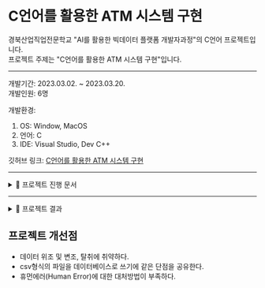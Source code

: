 # C언어를 활용한 ATM 시스템 구현

경북산업직업전문학교 "AI를 활용한 빅데이터 플랫폼 개발자과정"의 C언어 프로젝트입니다.  
프로젝트 주제는 "C언어를 활용한 ATM 시스템 구현"입니다.

---

개발기간: 2023.03.02. ~ 2023.03.20.  
개발인원: 6명

개발환경:

1. OS: Window, MacOS
2. 언어: C
3. IDE: Visual Studio, Dev C++

깃허브 링크: [C언어를 활용한 ATM 시스템 구현](https://github.com/909ma/ATM-System-using-by-C-Language/tree/main)

---

<details>
    <summary>📁 프로젝트 진행 문서</summary>

1. 요구사항 정의서

<img src="./2023.03. C언어를 활용한 ATM 시스템 구현/요구사항 정의서.JPG">

2. Gantt Chart

<img src="./2023.03. C언어를 활용한 ATM 시스템 구현/Gantt 차트.JPG">

3. 프로젝트 일정 관리

<img src="./2023.03. C언어를 활용한 ATM 시스템 구현/프로젝트 일정 관리.JPG">

</details>

---

<details>
    <summary>📁 프로젝트 결과</summary>
    <img src="./2023.03. C언어를 활용한 ATM 시스템 구현/슬라이드14.JPG" width="100%" height="" title="" alt="결과"></img> <br>
    <img src="./2023.03. C언어를 활용한 ATM 시스템 구현/슬라이드15.JPG" width="100%" height="" title="" alt="결과"></img> <br>
    <img src="./2023.03. C언어를 활용한 ATM 시스템 구현/슬라이드16.JPG" width="100%" height="" title="" alt="결과"></img> <br>
    <img src="./2023.03. C언어를 활용한 ATM 시스템 구현/슬라이드17.JPG" width="100%" height="" title="" alt="결과"></img> <br>
    <img src="./2023.03. C언어를 활용한 ATM 시스템 구현/슬라이드18.JPG" width="100%" height="" title="" alt="결과"></img> <br>
    <img src="./2023.03. C언어를 활용한 ATM 시스템 구현/슬라이드19.JPG" width="100%" height="" title="" alt="결과"></img> <br>
</details>

## 프로젝트 개선점

- 데이터 위조 및 변조, 탈취에 취약하다.
- csv형식의 파일을 데이터베이스로 쓰기에 같은 단점을 공유한다.
- 휴먼에러(Human Error)에 대한 대처방법이 부족하다.
